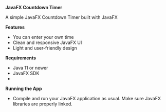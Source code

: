 **JavaFX Countdown Timer**

A simple JavaFX Countdown Timer built with JavaFX

**Features**
- You can enter your own time
- Clean and responsive JavaFX UI
- Light and user-friendly design

**Requirements**
- Java 11 or newer
- JavaFX SDK
- 
**Running the App**
- Compile and run your JavaFX application as usual. Make sure JavaFX libraries are properly linked.
